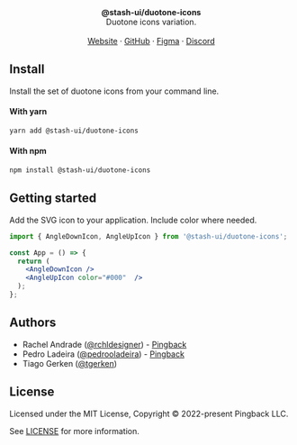 <div align="center"><strong>@stash-ui/duotone-icons</strong></div>
<div align="center">Duotone icons variation.</div>
<br />
<div align="center">
<a href="https://icons.stash-ui.com">Website</a> 
<span> · </span>
<a href="https://github.com/stash-ui/icons">GitHub</a> 
<span> · </span>
<a href="https://www.figma.com/file/X5DiJzGRQXCyEfBqocT235/%5BPb%5D-Icons-1.0-%E2%9C%85?node-id=0%3A1">Figma</a>
<span> · </span>
<a href="https://stash-ui.com/discord">Discord</a>
</div>

## Install

Install the set of duotone icons from your command line.

#### With yarn

```sh
yarn add @stash-ui/duotone-icons
```

#### With npm

```sh
npm install @stash-ui/duotone-icons
```

## Getting started

Add the SVG icon to your application. Include color where needed.

```jsx
import { AngleDownIcon, AngleUpIcon } from '@stash-ui/duotone-icons';

const App = () => {
  return (
    <AngleDownIcon />
    <AngleUpIcon color="#000"  />
  );
};
```

## Authors

- Rachel Andrade ([@rchldesigner](https://twitter.com/rchldesigner)) - [Pingback](https://pingback.com)
- Pedro Ladeira ([@pedrooladeira](https://twitter.com/pedrooladeira)) - [Pingback](https://pingback.com)
- Tiago Gerken ([@tgerken](https://twitter.com/tgerken))

## License

Licensed under the MIT License, Copyright © 2022-present Pingback LLC.

See [LICENSE](./LICENSE) for more information.
